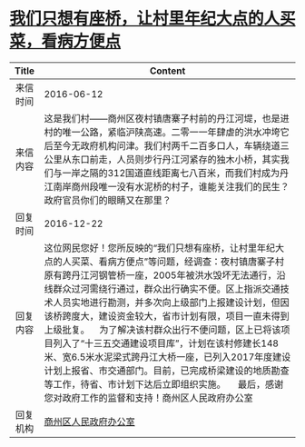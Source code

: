 # <a href="http://www.shangluo.gov.cn/zmhd/ldxxxx.jsp?urltype=leadermail.LeaderMailContentUrl&wbtreeid=1112&leadermailid=3658">我们只想有座桥，让村里年纪大点的人买菜，看病方便点</a>
| Title |                                                                                                                                                                   Content                                                                                                                                                                   |
|:-----:|---------------------------------------------------------------------------------------------------------------------------------------------------------------------------------------------------------------------------------------------------------------------------------------------------------------------------------------------|
| 来信时间  | 2016-06-12                                                                                                                                                                                                                                                                                                                                  |
| 来信内容  | 这是我们村――商州区夜村镇唐寨子村前的丹江河堤，也是进村的唯一公路，紧临沪陕高速。二零一一年肆虐的洪水冲垮它后至今无政府机构问津。我们村两千二百多口人，车辆绕道三公里从东口前走，人员则步行丹江河紧存的独木小桥，其实我们与一岸之隔的312国道直线距离七八百米，而我们村成为丹江南岸商州段唯一没有水泥桥的村子，谁能关注我们的民生？政府官员你们的眼睛又在那里？                                                                                                                                                           |
| 回复时间  | 2016-12-22                                                                                                                                                                                                                                                                                                                                  |
| 回复内容  | 这位网民您好！您所反映的“我们只想有座桥，让村里年纪大点的人买菜、看病方便点”等问题，经调查：夜村镇唐寨子村原有跨丹江河钢管桥一座，2005年被洪水毁坏无法通行，沿线群众过河需绕行通过，群众出行确实不便。区上指派交通技术人员实地进行勘测，并多次向上级部门上报建设计划，但因该桥跨度大，建设资金较大，省市计划有限，项目一直未得到上级批复。    为了解决该村群众出行不便问题，区上已将该项目列入了“十三五交通建设项目库”，计划在该村修建长148米、宽6.5米水泥梁式跨丹江大桥一座，已列入2017年度建设计划上报省、市交通部门。目前，已完成桥梁建设的地质勘查等工作，待省、市计划下达后立即组织实施。     最后，感谢您对政府工作的监督和支持！商州区人民政府办公室 |
| 回复机构  | <a href="../../category/agencies/商州区人民政府办公室.md">商州区人民政府办公室</a>                                                                                                                                                                                                                                                                              |